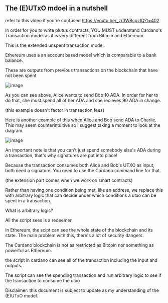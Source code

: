 ## The (E)UTxO mdoel in a nutshell

refer to this video if you're confused https://youtu.be/_zr3W8cgzIQ?t=402

In order for you to write plutus contracts, YOU MUST understand Cardano's Transaction model as it is very different from Bitcoin and Ethereum.

This is the extended unspent transaction model.

Ethereum uses a an account based model which is comparable to a bank balance.

These are outputs from previous transactions on the blockchain that have not been spent

![image](https://user-images.githubusercontent.com/63081938/129947913-c293ee7a-8212-4cbf-9e37-9b091439e267.png)

As you can see above, Alice wants to send Bob 10 ADA. 
In order for her to do that, she must spend all of her ADA and she recieves 90 ADA in change.

(this example doesn't factor in transaction fees)

Here is another example of this when Alice and Bob send ADA to Charlie.
This may seem counterintuitive so I suggest taking a moment to look at the diagram.

![image](https://user-images.githubusercontent.com/63081938/129948826-e2d7d712-7c29-4425-a5c3-d943f0ecdecc.png)

An important note is that you can't just spend somebody else's ADA during a transaction, that's why signatures are put into place!

Because the transaction consumes both Alice and Bob's UTXO as input, both need a signature.
You need to use the Cardano command line for that.

(the extension part comes when we work on smart contracts)

Rather than having one condition being met, like an address, we replace this with arbitrary logic
that can decide under which conditions a utxo can be spent in a transaction.

What is arbitrary logic?

All the script sees is a redeemer.

In Ethereum, the scipt can see the whole state of the blockchain and its state.
The main problem with this, there's a lot of security dangers.

The Cardano blockchain is not as restricted as Bitcoin nor something as powerful as Ethereum.

the script in cardano can see all of the transaction including the input and outputs.

The script can see the spending transaction and run arbitrary logic to see if the transaction to consume the utxo

Disclaimer: this document is subject to update as my understanding of the (E)UTxO model.
